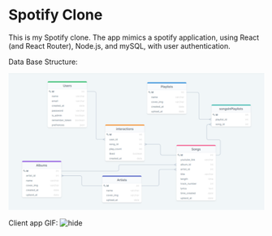 # Spotify Clone

This is my Spotify clone. 
The app mimics a spotify application, using React (and React Router), Node.js, and mySQL, with user authentication.

Data Base Structure: 

![Image of ERD](./readmeFiles/spotify-db-diagram.png)

Client app GIF: 
![hide](./readmeFiles/vsWvkoZeW5.gif)

